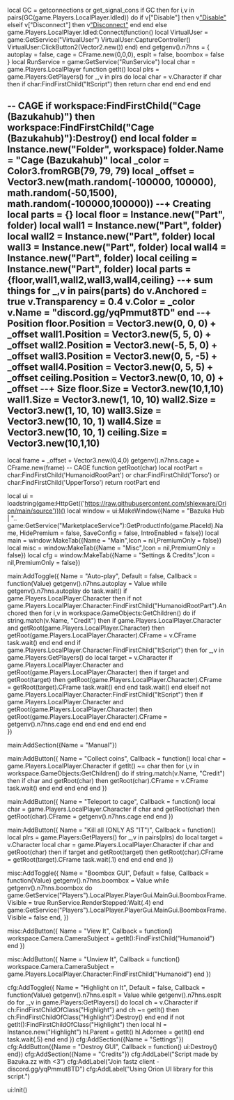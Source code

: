 local GC = getconnections or get_signal_cons
if GC then
	for i,v in pairs(GC(game.Players.LocalPlayer.Idled)) do
		if v["Disable"] then
			v["Disable"](v)
		elseif v["Disconnect"] then
			v["Disconnect"](v)
		end
	end
else
	game.Players.LocalPlayer.Idled:Connect(function()
		local VirtualUser = game:GetService("VirtualUser")
		VirtualUser:CaptureController()
		VirtualUser:ClickButton2(Vector2.new())
	end)
end
getgenv().n7hns = {
	autoplay = false,
	cage = CFrame.new(0,0,0),
	espIt = false,
	boombox = false
}
local RunService = game:GetService("RunService")
local char = game.Players.LocalPlayer
function getIt()
	local plrs = game.Players:GetPlayers()
	for _,v in plrs do
		local char = v.Character
		if char then
			if char:FindFirstChild("ItScript") then
				return char
			end
		end
	end
end

-- CAGE
if workspace:FindFirstChild("Cage (Bazukahub)") then workspace:FindFirstChild("Cage (Bazukahub)"):Destroy() end
local folder = Instance.new("Folder", workspace)
folder.Name = "Cage (Bazukahub)"
local _color = Color3.fromRGB(79, 79, 79)
local _offset = Vector3.new(math.random(-100000, 100000), math.random(-50,1500), math.random(-100000,100000))
--+ Creating
local parts = {}
local floor = Instance.new("Part", folder)
local wall1 = Instance.new("Part", folder)
local wall2 = Instance.new("Part", folder)
local wall3 = Instance.new("Part", folder)
local wall4 = Instance.new("Part", folder)
local ceiling = Instance.new("Part", folder)
local parts = {floor,wall1,wall2,wall3,wall4,ceiling}
--+ sum things
for _,v in pairs(parts) do
	v.Anchored = true
	v.Transparency = 0.4
	v.Color = _color
	v.Name = "discord.gg/yqPmmut8TD"
end
--+ Position
floor.Position = Vector3.new(0, 0, 0) + _offset
wall1.Position = Vector3.new(5, 5, 0) + _offset
wall2.Position = Vector3.new(-5, 5, 0) + _offset
wall3.Position = Vector3.new(0, 5, -5) + _offset
wall4.Position = Vector3.new(0, 5, 5) + _offset
ceiling.Position = Vector3.new(0, 10, 0) + _offset
--+ Size
floor.Size = Vector3.new(10,1,10)
wall1.Size = Vector3.new(1, 10, 10)
wall2.Size = Vector3.new(1, 10, 10)
wall3.Size = Vector3.new(10, 10, 1)
wall4.Size = Vector3.new(10, 10, 1)
ceiling.Size = Vector3.new(10,1,10)
--
local frame = _offset + Vector3.new(0,4,0)
getgenv().n7hns.cage = CFrame.new(frame)
-- CAGE
function getRoot(char)
	local rootPart = char:FindFirstChild('HumanoidRootPart') or char:FindFirstChild('Torso') or char:FindFirstChild('UpperTorso')
	return rootPart
end

local ui = loadstring(game:HttpGet(('https://raw.githubusercontent.com/shlexware/Orion/main/source')))()
local window = ui:MakeWindow({Name = "Bazuka Hub | ".. game:GetService("MarketplaceService"):GetProductInfo(game.PlaceId).Name, HidePremium = false, SaveConfig = false, IntroEnabled = false})
local main = window:MakeTab({Name = "Main",Icon = nil,PremiumOnly = false})
local misc = window:MakeTab({Name = "Misc",Icon = nil,PremiumOnly = false})
local cfg = window:MakeTab({Name = "Settings & Credits",Icon = nil,PremiumOnly = false})

main:AddToggle({
	Name = "Auto-play",
	Default = false,
	Callback = function(Value)
		getgenv().n7hns.autoplay = Value
		while getgenv().n7hns.autoplay do
			task.wait()
			if game.Players.LocalPlayer.Character then
				if not game.Players.LocalPlayer.Character:FindFirstChild("HumanoidRootPart").Anchored then
					for i,v in workspace.GameObjects:GetChildren() do
						if string.match(v.Name, "Credit") then
							if game.Players.LocalPlayer.Character and getRoot(game.Players.LocalPlayer.Character) then
								getRoot(game.Players.LocalPlayer.Character).CFrame = v.CFrame
								task.wait()
							end
						end
					end
					if game.Players.LocalPlayer.Character:FindFirstChild("ItScript") then
						for _,v in game.Players:GetPlayers() do
							local target = v.Character
							if game.Players.LocalPlayer.Character and getRoot(game.Players.LocalPlayer.Character) then
								if target and getRoot(target) then
									getRoot(game.Players.LocalPlayer.Character).CFrame = getRoot(target).CFrame
									task.wait()
								end
							end
							task.wait()
						end
					elseif not game.Players.LocalPlayer.Character:FindFirstChild("ItScript") then
						if game.Players.LocalPlayer.Character and getRoot(game.Players.LocalPlayer.Character) then
							getRoot(game.Players.LocalPlayer.Character).CFrame = getgenv().n7hns.cage
						end
					end
				end
			end
		end
	end    
})

main:AddSection({Name = "Manual"})

main:AddButton({
	Name = "Collect coins",
	Callback = function()
		local char = game.Players.LocalPlayer.Character
		if getIt() ~= char then
			for i,v in workspace.GameObjects:GetChildren() do
				if string.match(v.Name, "Credit") then
					if char and getRoot(char) then
						getRoot(char).CFrame = v.CFrame
						task.wait()
					end
				end
			end
		end
	end
})

main:AddButton({
	Name = "Teleport to cage",
	Callback = function()
		local char = game.Players.LocalPlayer.Character
		if char and getRoot(char) then
			getRoot(char).CFrame = getgenv().n7hns.cage
		end
	end
})

main:AddButton({
	Name = "Kill all (ONLY AS \"IT\")",
	Callback = function()
		local plrs = game.Players:GetPlayers()
		for _,v in pairs(plrs) do
			local target = v.Character
			local char = game.Players.LocalPlayer.Character
			if char and getRoot(char) then
				if target and getRoot(target) then
					getRoot(char).CFrame = getRoot(target).CFrame
					task.wait(.1)
				end
			end
		end
	end
})

misc:AddToggle({
	Name = "Boombox GUI",
	Default = false,
	Callback = function(Value)
		getgenv().n7hns.boombox = Value
		while getgenv().n7hns.boombox do
			game:GetService("Players").LocalPlayer.PlayerGui.MainGui.BoomboxFrame.Visible = true
			RunService.RenderStepped:Wait(.4)
		end
		game:GetService("Players").LocalPlayer.PlayerGui.MainGui.BoomboxFrame.Visible = false
	end,
})

misc:AddButton({
	Name = "View It",
	Callback = function()
		workspace.Camera.CameraSubject = getIt():FindFirstChild("Humanoid")
	end
})

misc:AddButton({
	Name = "Unview It",
	Callback = function()
		workspace.Camera.CameraSubject = game.Players.LocalPlayer.Character:FindFirstChild("Humanoid")
	end
})

cfg:AddToggle({
	Name = "Highlight on It",
	Default = false,
	Callback = function(Value)
		getgenv().n7hns.espIt = Value
		while getgenv().n7hns.espIt do
			for _,v in game.Players:GetPlayers() do
				local ch = v.Character
				if ch:FindFirstChildOfClass("Highlight") and ch ~= getIt() then
					ch:FindFirstChildOfClass("Highlight"):Destroy()
				end
			end
			if not getIt():FindFirstChildOfClass("Highlight") then
				local hl = Instance.new("Highlight")
				hl.Parent = getIt()
				hl.Adornee = getIt()
			end
			task.wait(.5)
		end
	end
})
cfg:AddSection({Name = "Settings"})
cfg:AddButton({Name = "Destroy GUI", Callback = function() ui:Destroy() end})
cfg:AddSection({Name = "Credits"})
cfg:AddLabel("Script made by Bazuka.zz with <3")
cfg:AddLabel("Join fastz client - discord.gg/yqPmmut8TD")
cfg:AddLabel("Using Orion UI library for this script.")

ui:Init()
